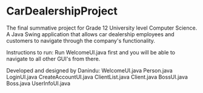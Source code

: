 # CarDealershipProject
The final summative project for Grade 12 University level Computer Science. A Java Swing application that allows car dealership employees and customers to navigate through the company's functionality.

Instructions to run:
Run WelcomeUI.java first and you will be able to navigate to all other GUI's from there.

Developed and designed by Danindu:
  WelcomeUI.java
  Person.java
  LoginUI.java
  CreateAccountUI.java
  ClientList.java
  Client.java
  BossUI.java
  Boss.java
  UserInfoUI.java
